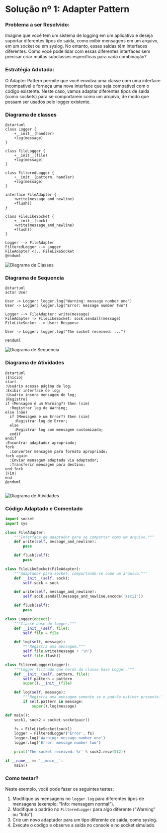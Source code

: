 # Solução nº 1: Adapter Pattern

### Problema a ser Resolvido:

Imagine que você tem um sistema de logging em um aplicativo e deseja suportar diferentes tipos de saída, como exibir mensagens em um arquivo, em um socket ou em syslog. No entanto, essas saídas têm interfaces diferentes. Como você pode lidar com essas diferentes interfaces sem precisar criar muitas subclasses específicas para cada combinação?

### Estratégia Adotada:

O Adapter Pattern permite que você envolva uma classe com uma interface incompatível e forneça uma nova interface que seja compatível com o código existente. Neste caso, vamos adaptar diferentes tipos de saída (como sockets) para se comportarem como um arquivo, de modo que possam ser usados pelo logger existente.

### Diagrama de classes

```
@startuml
class Logger {
    +__init__(handler)
    +log(message)
}

class FileLogger {
    +__init__(file)
    +log(message)
}

class FilteredLogger {
    +__init__(pattern, handler)
    +log(message)
}

interface FileAdapter {
    +write(message_and_newline)
    +flush()
}

class FileLikeSocket {
    +__init__(sock)
    +write(message_and_newline)
    +flush()
}

Logger --> FileAdapter
FilteredLogger --> Logger
FileAdapter <|.. FileLikeSocket
@enduml

```

![Diagrama de Classes](../media/classes_adapter.png)

### Diagrama de Sequencia

```
@startuml
actor User

User -> Logger: logger.log("Warning: message number one")
User -> Logger: logger.log("Error: message number two")

Logger --> FileAdapter: write(message)
FileAdapter -> FileLikeSocket: sock.sendall(message)
FileLikeSocket --> User: Response

User -> Logger: logger.log("The socket received: ...")

@enduml

```

![Diagrama de Sequencia](../media/sequencia_adapter.png)

### Diagrama de Atividades

```
@startuml
|Início|
start
:Usuário acessa página de log;
:Exibir interface de log;
:Usuário insere mensagem de log;
|Registro|
if (Mensagem é um Warning?) then (sim)
  :Registrar log de Warning;
else (não)
  if (Mensagem é um Error?) then (sim)
    :Registrar log de Error;
  else
    :Registrar log com mensagem customizada;
  endif
endif
:Encontrar adaptador apropriado;
fork
  :Converter mensagem para formato apropriado;
fork again
  :Enviar mensagem adaptada via adaptador;
  :Transferir mensagem para destino;
end fork
|Fim|
end
@enduml


```

![Diagrama de Atividades](../media/atividades_adapter.png)

### Código Adaptado e Comentado

```python {.line-numbers}
import socket
import sys

class FileAdapter:
    """Interface de adaptador para se comportar como um arquivo."""
    def write(self, message_and_newline):
        pass

    def flush(self):
        pass

class FileLikeSocket(FileAdapter):
    """Adaptador para socket, comportando-se como um arquivo."""
    def __init__(self, sock):
        self.sock = sock

    def write(self, message_and_newline):
        self.sock.sendall(message_and_newline.encode('ascii'))

    def flush(self):
        pass

class Logger(object):
    """Classe base do logger."""
    def __init__(self, file):
        self.file = file

    def log(self, message):
        """Registra uma mensagem."""
        self.file.write(message + '\n')
        self.file.flush()

class FilteredLogger(Logger):
    """Logger filtrado que herda da classe base Logger."""
    def __init__(self, pattern, file):
        self.pattern = pattern
        super().__init__(file)

    def log(self, message):
        """Registra uma mensagem somente se o padrão estiver presente."""
        if self.pattern in message:
            super().log(message)

def main():
    sock1, sock2 = socket.socketpair()

    fs = FileLikeSocket(sock1)
    logger = FilteredLogger('Error', fs)
    logger.log('Warning: message number one')
    logger.log('Error: message number two')

    print('The socket received: %r' % sock2.recv(512))

if __name__ == '__main__':
    main()


```

### Como testar?

Neste exemplo, você pode fazer os seguintes testes:

1. Modifique as mensagens no `logger.log` para diferentes tipos de mensagens (exemplo: "Info: mensagem normal").
2. Modifique o padrão no `FilteredLogger` para algo diferente ("Warning" ou "Info").
3. Crie um novo adaptador para um tipo diferente de saída, como syslog.
4. Execute o código e observe a saída no console e no socket simulado.

